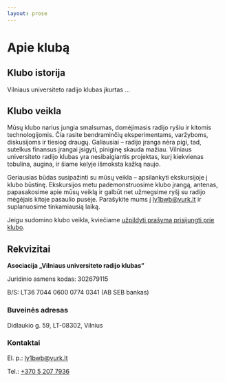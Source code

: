 ```yaml
---
layout: prose
---
```


# Apie klubą

## Klubo istorija

Vilniaus universiteto radijo klubas įkurtas ...

## Klubo veikla

Mūsų klubo narius jungia smalsumas, domėjimasis radijo ryšiu ir kitomis technologijomis. Čia rasite bendraminčių
eksperimentams, varžyboms, diskusijoms ir tiesiog draugų. Galiausiai – radijo įranga nėra pigi, tad, sutelkus finansus
įrangai įsigyti, piniginę skauda mažiau. Vilniaus universiteto radijo klubas yra nesibaigiantis projektas, kurį
kiekvienas tobulina, augina, ir šiame kelyje išmoksta kažką naujo.

Geriausias būdas susipažinti su mūsų veikla – apsilankyti ekskursijoje į klubo būstinę. Ekskursijos metu
pademonstruosime klubo įrangą, antenas, papasakosime apie mūsų veiklą ir galbūt net užmegsime ryšį su radijo mėgėjais
kitoje pasaulio pusėje. Parašykite mums į [ly1bwb@vurk.lt](mailto:ly1bwb@vurk.lt) ir suplanuosime tinkamiausią laiką.

Jeigu sudomino klubo veikla, kviečiame [užpildyti prašymą prisijungti prie klubo](/nariai#prasymas-stoti-i-kluba).

## Rekvizitai

**Asociacija „Vilniaus universiteto radijo klubas”**

Juridinio asmens kodas: 302679115

B/S: LT36 7044 0600 0774 0341 (AB SEB bankas)

### Buveinės adresas

Didlaukio g. 59, LT-08302, Vilnius

### Kontaktai

El. p.: [ly1bwb@vurk.lt](mailto:ly1bwb@vurk.lt)

Tel.: [+370 5 207 7936](tel:+370652077936)
